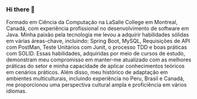 ### Hi there 👋

Formado em Ciência da Computação na LaSalle College em Montreal, Canadá, com experiência profissional no desenvolvimento de software em Java. Minha paixão pela tecnologia me levou a adquirir habilidades sólidas em várias áreas-chave, incluindo: Spring Boot, MySQL, Requisições de API com PostMan, Teste Unitários com Junit, o processo TDD e boas práticas com SOLID. Essas habilidades, adquiridas por meio de cursos de estudo, demonstram meu compromisso em manter-me atualizado com as melhores práticas do setor e minha capacidade de aplicar conhecimentos teóricos em cenários práticos. Além disso, meu histórico de adaptação em ambientes multiculturais, incluindo experiência no Peru, Brasil e Canadá, me proporcionou uma perspectiva cultural ampla e proficiência em vários idiomas.

<!--
**jesusvasquezm/jesusvasquezm** is a ✨ _special_ ✨ repository because its `README.md` (this file) appears on your GitHub profile.

Here are some ideas to get you started:

- 🔭 I’m currently working on ...
- 🌱 I’m currently learning ...
- 👯 I’m looking to collaborate on ...
- 🤔 I’m looking for help with ...
- 💬 Ask me about ...
- 📫 How to reach me: ...
- 😄 Pronouns: ...
- ⚡ Fun fact: ...
-->
